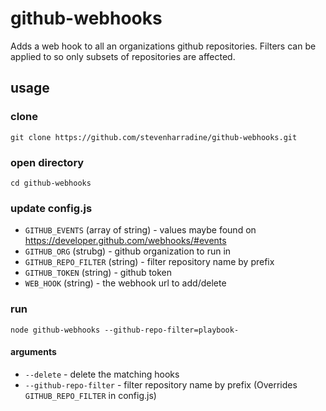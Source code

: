 # github-webhooks
Adds a web hook to all an organizations github repositories.  Filters can be applied to so only subsets of repositories are affected.

## usage
### clone
```
git clone https://github.com/stevenharradine/github-webhooks.git
```
### open directory
```
cd github-webhooks
```
### update config.js
 * `GITHUB_EVENTS` (array of string) - values maybe found on https://developer.github.com/webhooks/#events
 * `GITHUB_ORG` (strubg) - github organization to run in
 * `GITHUB_REPO_FILTER` (string) - filter repository name by prefix
 * `GITHUB_TOKEN` (string) - github token
 * `WEB_HOOK` (string) - the webhook url to add/delete

### run
```
node github-webhooks --github-repo-filter=playbook-
```
#### arguments
 * `--delete` - delete the matching hooks
 * `--github-repo-filter` - filter repository name by prefix (Overrides `GITHUB_REPO_FILTER` in config.js)
